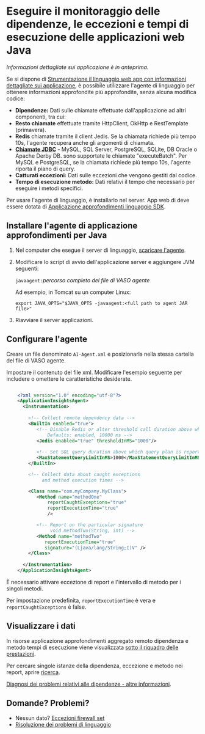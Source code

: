 <properties 
    pageTitle="Eseguire il monitoraggio delle dipendenze, le eccezioni e tempi di esecuzione delle applicazioni web Java" 
    description="Esteso il monitoraggio del sito Web con informazioni dettagliate sui applicazione Java" 
    services="application-insights" 
    documentationCenter="java"
    authors="alancameronwills" 
    manager="douge"/>

<tags 
    ms.service="application-insights" 
    ms.workload="tbd" 
    ms.tgt_pltfrm="ibiza" 
    ms.devlang="na" 
    ms.topic="article" 
    ms.date="08/24/2016" 
    ms.author="awills"/>
 
# <a name="monitor-dependencies-exceptions-and-execution-times-in-java-web-apps"></a>Eseguire il monitoraggio delle dipendenze, le eccezioni e tempi di esecuzione delle applicazioni web Java

*Informazioni dettagliate sui applicazione è in anteprima.*

Se si dispone di [Strumentazione il linguaggio web app con informazioni dettagliate sui applicazione][java], è possibile utilizzare l'agente di linguaggio per ottenere informazioni approfondite più approfondite, senza alcuna modifica codice:


* **Dipendenze:** Dati sulle chiamate effettuate dall'applicazione ad altri componenti, tra cui:
 * **Resto chiamate** effettuate tramite HttpClient, OkHttp e RestTemplate (primavera).
 * **Redis** chiamate tramite il client Jedis. Se la chiamata richiede più tempo 10s, l'agente recupera anche gli argomenti di chiamata.
 * **[Chiamate JDBC](http://docs.oracle.com/javase/7/docs/technotes/guides/jdbc/)** - MySQL, SQL Server, PostgreSQL, SQLite, DB Oracle o Apache Derby DB. sono supportate le chiamate "executeBatch". Per MySQL e PostgreSQL, se la chiamata richiede più tempo 10s, l'agente riporta il piano di query. 
* **Catturati eccezioni:** Dati sulle eccezioni che vengono gestiti dal codice.
* **Tempo di esecuzione metodo:** Dati relativi il tempo che necessario per eseguire i metodi specifici.

Per usare l'agente di linguaggio, è installarlo nel server. App web di deve essere dotata di [Applicazione approfondimenti linguaggio SDK][java].

## <a name="install-the-application-insights-agent-for-java"></a>Installare l'agente di applicazione approfondimenti per Java

1. Nel computer che esegue il server di linguaggio, [scaricare l'agente](https://aka.ms/aijavasdk).
2. Modificare lo script di avvio dell'applicazione server e aggiungere JVM seguenti:

    `javaagent:`*percorso completo del file di VASO agente*

    Ad esempio, in Tomcat su un computer Linux:

    `export JAVA_OPTS="$JAVA_OPTS -javaagent:<full path to agent JAR file>"`


3. Riavviare il server applicazioni.

## <a name="configure-the-agent"></a>Configurare l'agente

Creare un file denominato `AI-Agent.xml` e posizionarla nella stessa cartella del file di VASO agente.

Impostare il contenuto del file xml. Modificare l'esempio seguente per includere o omettere le caratteristiche desiderate. 

```XML

    <?xml version="1.0" encoding="utf-8"?>
    <ApplicationInsightsAgent>
      <Instrumentation>
        
        <!-- Collect remote dependency data -->
        <BuiltIn enabled="true">
           <!-- Disable Redis or alter threshold call duration above which arguments are sent.
               Defaults: enabled, 10000 ms -->
           <Jedis enabled="true" thresholdInMS="1000"/>
           
           <!-- Set SQL query duration above which query plan is reported (MySQL, PostgreSQL). Default is 10000 ms. -->
           <MaxStatementQueryLimitInMS>1000</MaxStatementQueryLimitInMS>
        </BuiltIn>

        <!-- Collect data about caught exceptions 
             and method execution times -->

        <Class name="com.myCompany.MyClass">
           <Method name="methodOne" 
               reportCaughtExceptions="true"
               reportExecutionTime="true"
               />

           <!-- Report on the particular signature
                void methodTwo(String, int) -->
           <Method name="methodTwo"
              reportExecutionTime="true"
              signature="(Ljava/lang/String;I)V" />
        </Class>
        
      </Instrumentation>
    </ApplicationInsightsAgent>

```

È necessario attivare eccezione di report e l'intervallo di metodo per i singoli metodi.

Per impostazione predefinita, `reportExecutionTime` è vera e `reportCaughtExceptions` è false.

## <a name="view-the-data"></a>Visualizzare i dati

In risorse applicazione approfondimenti aggregato remoto dipendenza e metodo tempi di esecuzione viene visualizzata [sotto il riquadro delle prestazioni][metrics]. 

Per cercare singole istanze della dipendenza, eccezione e metodo nei report, aprire [ricerca][diagnostic]. 

[Diagnosi dei problemi relativi alle dipendenze - altre informazioni](app-insights-dependencies.md#diagnosis).



## <a name="questions-problems"></a>Domande? Problemi?

* Nessun dato? [Eccezioni firewall set](app-insights-ip-addresses.md)
* [Risoluzione dei problemi di linguaggio](app-insights-java-troubleshoot.md)



<!--Link references-->

[api]: app-insights-api-custom-events-metrics.md
[apiexceptions]: app-insights-api-custom-events-metrics.md#track-exception
[availability]: app-insights-monitor-web-app-availability.md
[diagnostic]: app-insights-diagnostic-search.md
[eclipse]: app-insights-java-eclipse.md
[java]: app-insights-java-get-started.md
[javalogs]: app-insights-java-trace-logs.md
[metrics]: app-insights-metrics-explorer.md
[usage]: app-insights-web-track-usage.md

 
